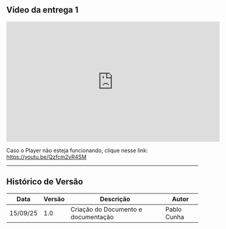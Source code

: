 ## Vídeo da entrega 1
<iframe width="560" height="315" src="https://youtu.be/Qzfcm2vR4SM" title="YouTube video player" frameborder="0" allow="accelerometer; autoplay; clipboard-write; encrypted-media; gyroscope; picture-in-picture; web-share" referrerpolicy="strict-origin-when-cross-origin" allowfullscreen></iframe>

Caso o Player não esteja funcionando, clique nesse link: https://youtu.be/Qzfcm2vR4SM

---
## Histórico de Versão

| Data     | Versão | Descrição             | Autor              |
| -------- | ------ | --------------------- | ------------------ |
| 15/09/25 | 1.0    | Criação do Documento e documentação  | Pablo Cunha        |